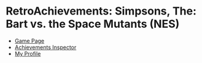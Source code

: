 # RetroAchievements: Simpsons, The: Bart vs. the Space Mutants (NES)
* [Game Page](https://retroachievements.org/game/4152)
* [Achievements Inspector](http://retroachievements.org/achievementinspector.php?g=4152)
* [My Profile](https://retroachievements.org/user/peyote)
